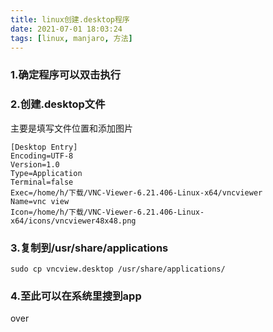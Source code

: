```yaml
---
title: linux创建.desktop程序
date: 2021-07-01 18:03:24
tags: [linux, manjaro, 方法]
---
```

### 1.确定程序可以双击执行

### 2.创建.desktop文件
主要是填写文件位置和添加图片

```
[Desktop Entry]
Encoding=UTF-8
Version=1.0
Type=Application
Terminal=false
Exec=/home/h/下载/VNC-Viewer-6.21.406-Linux-x64/vncviewer
Name=vnc view
Icon=/home/h/下载/VNC-Viewer-6.21.406-Linux-x64/icons/vncviewer48x48.png
```
### 3.复制到/usr/share/applications
```
sudo cp vncview.desktop /usr/share/applications/
```
### 4.至此可以在系统里搜到app
over

